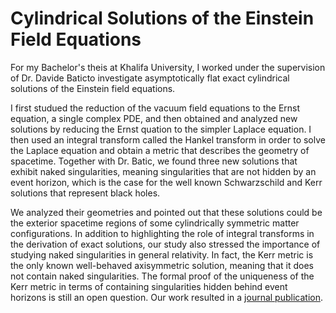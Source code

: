 # Cylindrical Solutions of the Einstein Field Equations

For my Bachelor's theis at Khalifa University, I worked under the supervision of Dr. Davide Baticto investigate asymptotically flat exact cylindrical solutions of the Einstein field equations. 

I first studued the reduction of the vacuum field equations to the Ernst equation, a single complex PDE, and then obtained and analyzed new solutions by reducing the Ernst
quation to the simpler Laplace equation. I then used an integral transform called the Hankel transform in order to solve the Laplace equation and obtain a metric that describes the geometry of spacetime. Together with Dr. Batic, we found three new solutions that exhibit naked singularities, meaning singularities that are not hidden by an event horizon, which is the case for the well known Schwarzschild and Kerr solutions that represent black holes. 

We analyzed their geometries and pointed out that
these solutions could be the exterior spacetime regions of some cylindrically symmetric matter configurations. In addition to highlighting the role of integral transforms in the derivation of exact solutions, our study also stressed the importance of studying naked singularities in general relativity. In fact, the Kerr metric is the only known well-behaved axisymmetric solution, meaning that it does not contain naked singularities. The formal proof of the uniqueness of the Kerr metric in terms of containing singularities hidden behind event horizons is still an open question. Our work resulted in a [journal publication](https://arxiv.org/abs/2309.10543).

